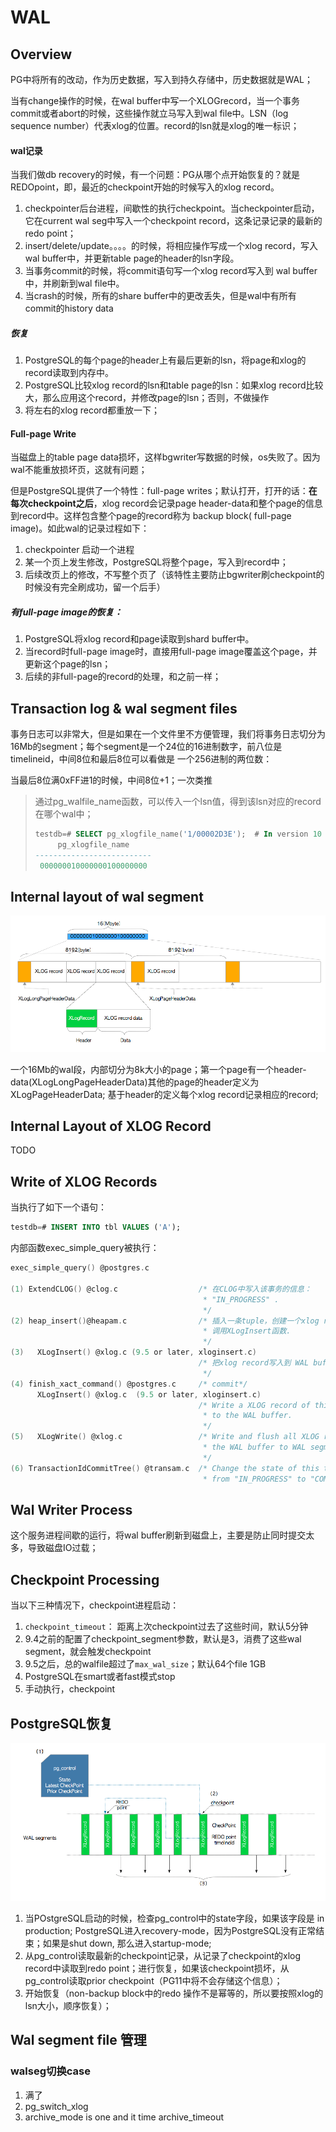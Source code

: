 # WAL

## Overview

PG中将所有的改动，作为历史数据，写入到持久存储中，历史数据就是WAL；

当有change操作的时候，在wal buffer中写一个XLOGrecord，当一个事务commit或者abort的时候，这些操作就立马写入到wal file中。LSN（log sequence number）代表xlog的位置。record的lsn就是xlog的唯一标识；

#### wal记录

当我们做db recovery的时候，有一个问题：PG从哪个点开始恢复的？就是REDOpoint，即，最近的checkpoint开始的时候写入的xlog record。

1. checkpointer后台进程，间歇性的执行checkpoint。当checkpointer启动，它在current wal seg中写入一个checkpoint record，这条记录记录的最新的redo point；
2. insert/delete/update。。。。的时候，将相应操作写成一个xlog record，写入wal buffer中，并更新table page的header的lsn字段。
3. 当事务commit的时候，将commit语句写一个xlog record写入到 wal buffer中，并刷新到wal file中。
4. 当crash的时候，所有的share buffer中的更改丢失，但是wal中有所有commit的history data

##### 恢复

1. PostgreSQL的每个page的header上有最后更新的lsn，将page和xlog的record读取到内存中。
2. PostgreSQL比较xlog record的lsn和table page的lsn：如果xlog record比较大，那么应用这个record，并修改page的lsn；否则，不做操作
3. 将左右的xlog record都重放一下；

#### Full-page Write

当磁盘上的table page data损坏，这样bgwriter写数据的时候，os失败了。因为wal不能重放损坏页，这就有问题；

但是PostgreSQL提供了一个特性：full-page writes；默认打开，打开的话：**在每次checkpoint之后**，xlog record会记录page header-data和整个page的信息到record中。这样包含整个page的record称为 backup block( full-page image)。如此wal的记录过程如下：

1. checkpointer 启动一个进程
2. 某一个页上发生修改，PostgreSQL将整个page，写入到record中；
3. 后续改页上的修改，不写整个页了（该特性主要防止bgwriter刷checkpoint的时候没有完全刷成功，留一个后手）

##### 有full-page image的恢复：

1. PostgreSQL将xlog record和page读取到shard buffer中。
2. 当record时full-page image时，直接用full-page image覆盖这个page，并更新这个page的lsn；
3. 后续的非full-page的record的处理，和之前一样；

## Transaction log & wal segment files

事务日志可以非常大，但是如果在一个文件里不方便管理，我们将事务日志切分为16Mb的segment；每个segment是一个24位的16进制数字，前八位是timelineid，中间8位和最后8位可以看做是 一个256进制的两位数：

当最后8位满0xFF进1的时候，中间8位+1；一次类推

> 通过pg_walfile_name函数，可以传入一个lsn值，得到该lsn对应的record在哪个wal中；
>
> ```sql
> testdb=# SELECT pg_xlogfile_name('1/00002D3E');  # In version 10 or later, "SELECT pg_walfile_name('1/00002D3E');"
>      pg_xlogfile_name     
> --------------------------
>  000000010000000100000000
> ```

## Internal layout of wal segment

![wal](../image/fig-9-07.png)

一个16Mb的wal段，内部切分为8k大小的page；第一个page有一个header-data(XLogLongPageHeaderData)其他的page的header定义为XLogPageHeaderData; 基于header的定义每个xlog record记录相应的record;

## Internal Layout of XLOG Record

TODO

## Write of XLOG Records

当执行了如下一个语句：

```sql
testdb=# INSERT INTO tbl VALUES ('A');
```

内部函数exec_simple_query被执行：

```c
exec_simple_query() @postgres.c

(1) ExtendCLOG() @clog.c                  /* 在CLOG中写入该事务的信息：
                                           * "IN_PROGRESS" .
                                           */
(2) heap_insert()@heapam.c                /* 插入一条tuple，创建一个xlog record,
                                           * 调用XLogInsert函数.
                                           */
(3)   XLogInsert() @xlog.c (9.5 or later, xloginsert.c)
                                          /* 把xlog record写入到 WAL buffer中，并更新page的											* pd_lsn.
                                           */
(4) finish_xact_command() @postgres.c     /* commit*/   
      XLogInsert() @xlog.c  (9.5 or later, xloginsert.c)
                                          /* Write a XLOG record of this commit action 
                                           * to the WAL buffer.
                                           */
(5)   XLogWrite() @xlog.c                 /* Write and flush all XLOG records on 
                                           * the WAL buffer to WAL segment.
                                           */
(6) TransactionIdCommitTree() @transam.c  /* Change the state of this transaction 
                                           * from "IN_PROGRESS" to "COMMITTED" on the CLOG.
```

## Wal Writer Process

这个服务进程间歇的运行，将wal buffer刷新到磁盘上，主要是防止同时提交太多，导致磁盘IO过载；

## Checkpoint Processing

当以下三种情况下，checkpoint进程启动：

1. `checkpoint_timeout`： 距离上次checkpoint过去了这些时间，默认5分钟
2. 9.4之前的配置了checkpoint_segment参数，默认是3，消费了这些wal segment，就会触发checkpoint
3. 9.5之后，总的walfile超过了`max_wal_size`；默认64个file 1GB
4. PostgreSQL在smart或者fast模式stop
5. 手动执行，checkpoint

## PostgreSQL恢复

![re](../image/fig-9-14.png)

1. 当POstgreSQL启动的时候，检查pg_control中的state字段，如果该字段是 in production; PostgreSQL进入recovery-mode，因为PostgreSQL没有正常结束；如果是shut down, 那么进入startup-mode;
2. 从pg_control读取最新的checkpoint记录，从记录了checkpoint的xlog record中读取到redo point；进行恢复，如果该checkpoint损坏，从pg_control读取prior checkpoint（PG11中将不会存储这个信息）；
3. 开始恢复（non-backup block中的redo 操作不是幂等的，所以要按照xlog的lsn大小，顺序恢复）；

## Wal segment file 管理

### walseg切换case

1. 满了
2. pg_switch_xlog
3. archive_mode is one and it time archive_timeout

